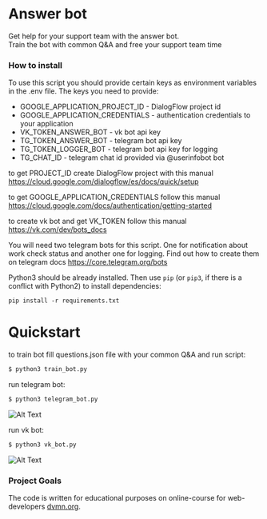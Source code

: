 # Answer bot

Get help for your support team with the answer bot.  
Train the bot with common Q&A and free your support team time

### How to install

To use this script you should provide certain keys as environment variables in the .env file.
The keys you need to provide:
- GOOGLE_APPLICATION_PROJECT_ID - DialogFlow project id
- GOOGLE_APPLICATION_CREDENTIALS - authentication credentials to your application
- VK_TOKEN_ANSWER_BOT - vk bot api key
- TG_TOKEN_ANSWER_BOT - telegram bot api key
- TG_TOKEN_LOGGER_BOT - telegram bot api key for logging
- TG_CHAT_ID - telegram chat id provided via @userinfobot bot

to get PROJECT_ID create DialogFlow project with this manual https://cloud.google.com/dialogflow/es/docs/quick/setup

to get GOOGLE_APPLICATION_CREDENTIALS follow this manual https://cloud.google.com/docs/authentication/getting-started

to create vk bot and get VK_TOKEN follow this manual https://vk.com/dev/bots_docs

You will need two telegram bots for this script. One for notification about work check status
and another one for logging. Find out how to create them on telegram docs https://core.telegram.org/bots

Python3 should be already installed. 
Then use `pip` (or `pip3`, if there is a conflict with Python2) to install dependencies:
```
pip install -r requirements.txt
```

# Quickstart

to train bot fill questions.json file with your common Q&A and run script:
```bash
$ python3 train_bot.py
```

run telegram bot:
```bash
$ python3 telegram_bot.py
```

![Alt Text](https://media.giphy.com/media/PIaJJgfsJbjwxjG9Hv/giphy.gif)

run vk bot:
```bash
$ python3 vk_bot.py
```

![Alt Text](https://media.giphy.com/media/wvMWJ59vJzjCanB8mk/giphy.gif)

### Project Goals

The code is written for educational purposes on online-course for web-developers [dvmn.org](https://dvmn.org/).